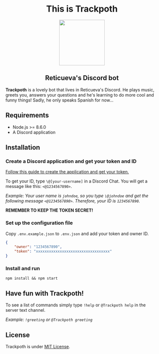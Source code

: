 <div>
  <h1 align="center">This is <b>Trackpoth</b></h2>
  <p align="center">
    <img align="center" width="150" src="https://upload.wikimedia.org/wikipedia/commons/3/38/Robot-clip-art-book-covers-feJCV3-clipart.png">
  </p>
  <h2 align="center">Reticueva's Discord bot</h2>
</div>

**Trackpoth** is a lovely bot that lives in Reticueva's Discord. He plays music, greets you, answers your questions and he's learning to do more cool and funny things! Sadly, he only speaks Spanish for now...

## Requirements

* Node.js >= 8.6.0
* A Discord application

## Installation

### Create a Discord application and get your token and ID

[Follow this guide to create the application and get your token.](https://github.com/reactiflux/discord-irc/wiki/Creating-a-discord-bot-&-getting-a-token)

To get your ID, type `\@[your-username]` in a Discord Chat. You will get a message like this: `<@1234567890>`.

*Example: Your user name is `johndoe`, so you type `\@johndoe` and get the following message `<@1234567890>`. Therefore, your ID is `1234567890`.*

**REMEMBER TO KEEP THE TOKEN SECRET!**

### Set up the configuration file

Copy `.env.example.json` to `.env.json` and add your token and owner ID.

```json
{
    "owner": "1234567890",
    "token": "xxxxxxxxxxxxxxxxxxxxxxxxxxxxxxxxxx"
}
```

### Install and run

`npm install && npm start`

## Have fun with Trackpoth!

To see a list of commands simply type `!help` or `@Trackpoth help` in the server text channel.

*Example: `!greeting` or `@Trackpoth greeting`*

## License

Trackpoth is under [MIT License](/README.md).
